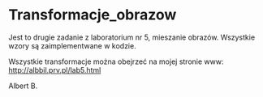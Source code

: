 # Transformacje_obrazow

Jest to drugie zadanie z laboratorium nr 5, mieszanie obrazów. 
Wszystkie wzory są zaimplementwane w kodzie.

Wszystkie transformacje można obejrzeć na mojej stronie www: http://albbil.prv.pl/lab5.html

Albert B.
